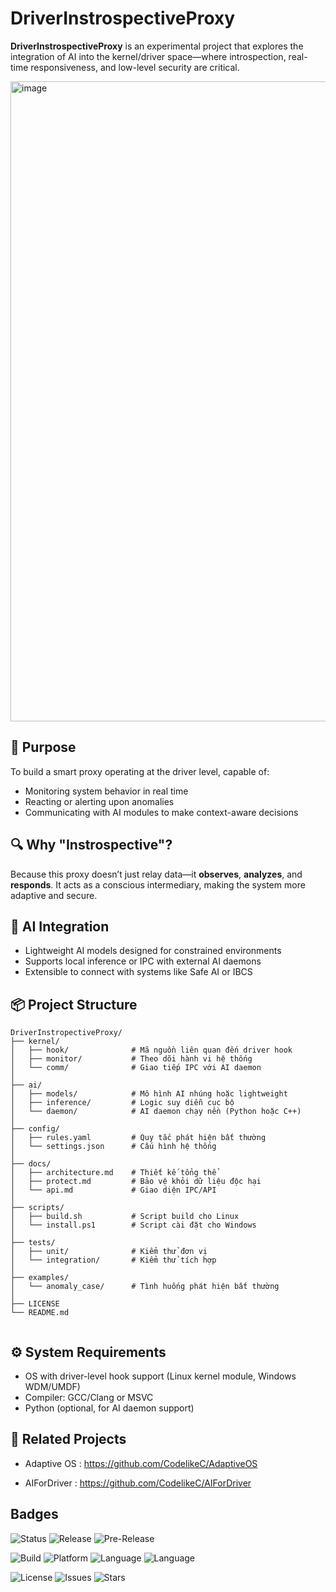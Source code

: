 # DriverInstrospectiveProxy

**DriverInstrospectiveProxy** is an experimental project that explores the integration of AI into the kernel/driver space—where introspection, real-time responsiveness, and low-level security are critical.

<img width="1024" height="1024" alt="image" src="https://github.com/user-attachments/assets/a6169fcb-dd2d-4861-85a4-bd0d4057439e" />



## 🚀 Purpose

To build a smart proxy operating at the driver level, capable of:
- Monitoring system behavior in real time
- Reacting or alerting upon anomalies
- Communicating with AI modules to make context-aware decisions

## 🔍 Why "Instrospective"?

Because this proxy doesn’t just relay data—it **observes**, **analyzes**, and **responds**. It acts as a conscious intermediary, making the system more adaptive and secure.

## 🧠 AI Integration

- Lightweight AI models designed for constrained environments
- Supports local inference or IPC with external AI daemons
- Extensible to connect with systems like Safe AI or IBCS

## 📦 Project Structure
```
DriverInstropectiveProxy/
├── kernel/
│   ├── hook/              # Mã nguồn liên quan đến driver hook
│   ├── monitor/           # Theo dõi hành vi hệ thống
│   └── comm/              # Giao tiếp IPC với AI daemon
│
├── ai/
│   ├── models/            # Mô hình AI nhúng hoặc lightweight
│   ├── inference/         # Logic suy diễn cục bộ
│   └── daemon/            # AI daemon chạy nền (Python hoặc C++)
│
├── config/
│   ├── rules.yaml         # Quy tắc phát hiện bất thường
│   └── settings.json      # Cấu hình hệ thống
│
├── docs/
│   ├── architecture.md    # Thiết kế tổng thể
│   ├── protect.md         # Bảo vệ khỏi dữ liệu độc hại
│   └── api.md             # Giao diện IPC/API
│
├── scripts/
│   ├── build.sh           # Script build cho Linux
│   └── install.ps1        # Script cài đặt cho Windows
│
├── tests/
│   ├── unit/              # Kiểm thử đơn vị
│   └── integration/       # Kiểm thử tích hợp
│
├── examples/
│   └── anomaly_case/      # Tình huống phát hiện bất thường
│
├── LICENSE
└── README.md


```

## ⚙️ System Requirements

- OS with driver-level hook support (Linux kernel module, Windows WDM/UMDF)
- Compiler: GCC/Clang or MSVC
- Python (optional, for AI daemon support)

## 🧬 Related Projects
- Adaptive OS : https://github.com/CodelikeC/AdaptiveOS

- AIForDriver : https://github.com/CodelikeC/AIForDriver

## Badges 

![Status](https://img.shields.io/badge/status-experimental-orange?style=flat-square&logo=github)
![Release](https://img.shields.io/github/v/release/<YOUR-USERNAME>/<YOUR-REPO>?style=flat-square&logo=semver)
![Pre-Release](https://img.shields.io/github/v/release/<YOUR-USERNAME>/<YOUR-REPO>?include_prereleases&label=pre-release&color=blue&style=flat-square)

![Build](https://img.shields.io/badge/build-passing-brightgreen?style=flat-square&logo=cmake)
![Platform](https://img.shields.io/badge/platform-Linux%20%7C%20Windows-blue?style=flat-square&logo=linux&logo=windows)
![Language](https://img.shields.io/badge/language-C%2B%2B23-blueviolet?style=flat-square&logo=c%2B%2B)
![Language](https://img.shields.io/badge/language-Lua-lightgrey?style=flat-square&logo=lua)

![License](https://img.shields.io/github/license/<YOUR-USERNAME>/<YOUR-REPO>?style=flat-square)
![Issues](https://img.shields.io/github/issues/<YOUR-USERNAME>/<YOUR-REPO>?style=flat-square)
![Stars](https://img.shields.io/github/stars/<YOUR-USERNAME>/<YOUR-REPO>?style=flat-square&logo=github)



